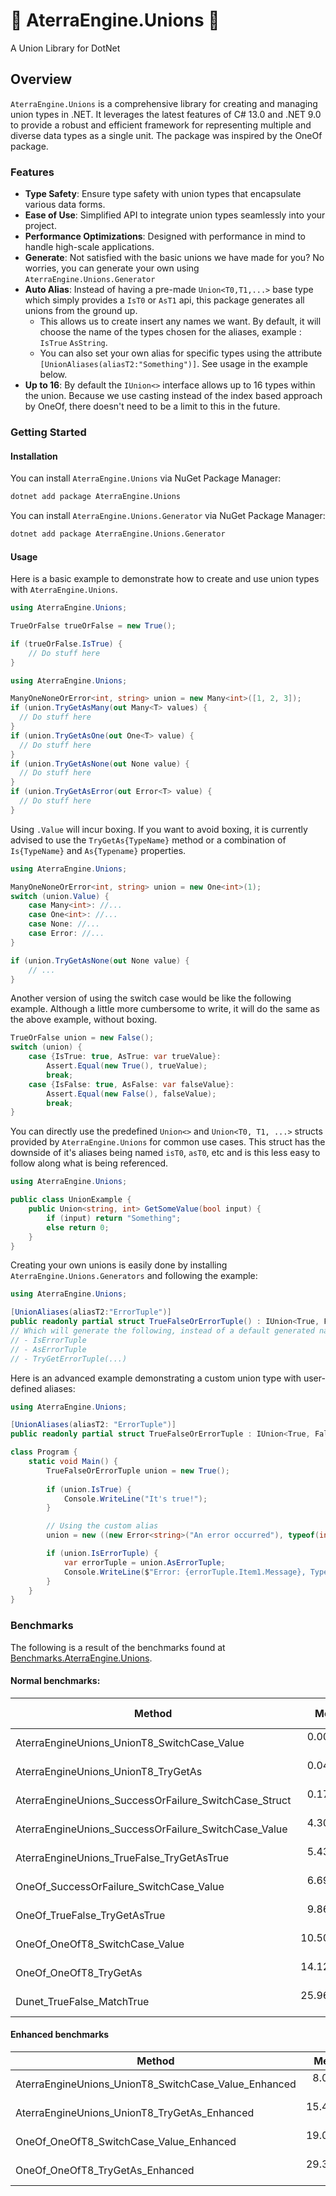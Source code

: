 # 🔗 AterraEngine.Unions 🔗
A Union Library for DotNet

## Overview

`AterraEngine.Unions` is a comprehensive library for creating and managing union types in .NET.
It leverages the latest features of C# 13.0 and .NET 9.0 to provide a robust and efficient framework for representing multiple and diverse data types as a single unit.
The package was inspired by the OneOf package.

### Features

- **Type Safety**: Ensure type safety with union types that encapsulate various data forms.
- **Ease of Use**: Simplified API to integrate union types seamlessly into your project.
- **Performance Optimizations**: Designed with performance in mind to handle high-scale applications.
- **Generate**: Not satisfied with the basic unions we have made for you? No worries, you can generate your own using `AterraEngine.Unions.Generator`
- **Auto Alias**: Instead of having a pre-made `Union<T0,T1,...>` base type which simply provides a `IsT0` or `AsT1` api, this package generates all unions from the ground up. 
  - This allows us to create insert any names we want. By default, it will choose the name of the types chosen for the aliases, example : `IsTrue` `AsString`.
  - You can also set your own alias for specific types using the attribute `[UnionAliases(aliasT2:"Something")]`. See usage in the example below.
- **Up to 16**: By default the `IUnion<>` interface allows up to 16 types within the union. Because we use casting instead of the index based approach by OneOf, there doesn't need to be a limit to this in the future.

### Getting Started

#### Installation

You can install `AterraEngine.Unions` via NuGet Package Manager:
```bash
dotnet add package AterraEngine.Unions
```

You can install `AterraEngine.Unions.Generator` via NuGet Package Manager:
```bash
dotnet add package AterraEngine.Unions.Generator
```

#### Usage

Here is a basic example to demonstrate how to create and use union types with `AterraEngine.Unions`.

```csharp
using AterraEngine.Unions;

TrueOrFalse trueOrFalse = new True();

if (trueOrFalse.IsTrue) {    
    // Do stuff here
}
```

```csharp
using AterraEngine.Unions;

ManyOneNoneOrError<int, string> union = new Many<int>([1, 2, 3]);
if (union.TryGetAsMany(out Many<T> values) {
  // Do stuff here
}
if (union.TryGetAsOne(out One<T> value) {
  // Do stuff here
}
if (union.TryGetAsNone(out None value) {
  // Do stuff here
}
if (union.TryGetAsError(out Error<T> value) {
  // Do stuff here
}
```

Using `.Value` will incur boxing. If you want to avoid boxing, it is currently advised to use the `TryGetAs{TypeName}` method or a combination of `Is{TypeName}` and `As{Typename}` properties.
```csharp
using AterraEngine.Unions;

ManyOneNoneOrError<int, string> union = new One<int>(1);
switch (union.Value) {
    case Many<int>: //...
    case One<int>: //...
    case None: //...
    case Error: //...
}

if (union.TryGetAsNone(out None value) {
    // ...        
}
```
Another version of using the switch case would be like the following example.
Although a little more cumbersome to write, it will do the same as the above example, without boxing.
```csharp
TrueOrFalse union = new False();
switch (union) {
    case {IsTrue: true, AsTrue: var trueValue}: 
        Assert.Equal(new True(), trueValue);
        break;
    case {IsFalse: true, AsFalse: var falseValue}: 
        Assert.Equal(new False(), falseValue);
        break;
}
```

You can directly use the predefined `Union<>` and `Union<T0, T1, ...>` structs provided by `AterraEngine.Unions` for common use cases.
This struct has the downside of it's aliases being named `isT0`, `asT0`, etc and is this less easy to follow along what is being referenced.
```csharp
using AterraEngine.Unions;

public class UnionExample {
    public Union<string, int> GetSomeValue(bool input) {
        if (input) return "Something";
        else return 0;
    }
}
```

Creating your own unions is easily done by installing `AterraEngine.Unions.Generators` and following the example:

```csharp
using AterraEngine.Unions;

[UnionAliases(aliasT2:"ErrorTuple")]
public readonly partial struct TrueFalseOrErrorTuple() : IUnion<True, False, (Error<string>, Type)>;
// Which will generate the following, instead of a default generated name for the 3rd type in the union.
// - IsErrorTuple
// - AsErrorTuple
// - TryGetErrorTuple(...)
```

Here is an advanced example demonstrating a custom union type with user-defined aliases:

```csharp
using AterraEngine.Unions;

[UnionAliases(aliasT2: "ErrorTuple")]
public readonly partial struct TrueFalseOrErrorTuple : IUnion<True, False, (Error<string>, Type)>;

class Program {
    static void Main() {
        TrueFalseOrErrorTuple union = new True();
        
        if (union.IsTrue) {
            Console.WriteLine("It's true!");
        }

        // Using the custom alias
        union = new ((new Error<string>("An error occurred"), typeof(int)));

        if (union.IsErrorTuple) {
            var errorTuple = union.AsErrorTuple;
            Console.WriteLine($"Error: {errorTuple.Item1.Message}, Type: {errorTuple.Item2}");
        }
    }
}
```

### Benchmarks
The following is a result of the benchmarks found at [Benchmarks.AterraEngine.Unions](tests/Benchmarks.AterraEngine.Unions).

#### Normal benchmarks:
| Method                                                |       Mean |     Error |    StdDev |     Median | Ratio | RatioSD |   Gen0 | Allocated | Alloc Ratio |
|-------------------------------------------------------|-----------:|----------:|----------:|-----------:|------:|--------:|-------:|----------:|------------:|
| AterraEngineUnions_UnionT8_SwitchCase_Value           |  0.0084 ns | 0.0130 ns | 0.0109 ns |  0.0035 ns | 0.002 |    0.00 |      - |         - |          NA |
| AterraEngineUnions_UnionT8_TryGetAs                   |  0.0498 ns | 0.0429 ns | 0.0401 ns |  0.0512 ns | 0.009 |    0.01 |      - |         - |          NA |
| AterraEngineUnions_SuccessOrFailure_SwitchCase_Struct |  0.1706 ns | 0.0034 ns | 0.0030 ns |  0.1711 ns | 0.031 |    0.00 |      - |         - |          NA |
| AterraEngineUnions_SuccessOrFailure_SwitchCase_Value  |  4.3034 ns | 0.0903 ns | 0.0845 ns |  4.3041 ns | 0.791 |    0.02 | 0.0014 |      24 B |          NA |
| AterraEngineUnions_TrueFalse_TryGetAsTrue             |  5.4398 ns | 0.0168 ns | 0.0157 ns |  5.4353 ns | 1.000 |    0.00 |      - |         - |          NA |
| OneOf_SuccessOrFailure_SwitchCase_Value               |  6.6901 ns | 0.1500 ns | 0.1403 ns |  6.6654 ns | 1.230 |    0.03 | 0.0014 |      24 B |          NA |
| OneOf_TrueFalse_TryGetAsTrue                          |  9.8679 ns | 0.2493 ns | 0.5779 ns |  9.7943 ns | 1.814 |    0.11 | 0.0038 |      64 B |          NA |
| OneOf_OneOfT8_SwitchCase_Value                        | 10.5042 ns | 0.2584 ns | 0.2291 ns | 10.4647 ns | 1.931 |    0.04 | 0.0038 |      64 B |          NA |
| OneOf_OneOfT8_TryGetAs                                | 14.1214 ns | 0.1989 ns | 0.1860 ns | 14.0284 ns | 2.596 |    0.03 | 0.0038 |      64 B |          NA |
| Dunet_TrueFalse_MatchTrue                             | 25.9659 ns | 0.5343 ns | 0.4998 ns | 25.9803 ns | 4.773 |    0.09 | 0.0105 |     176 B |          NA |

#### Enhanced benchmarks
| Method                                               |      Mean |     Error |    StdDev |   Gen0 | Allocated |
|------------------------------------------------------|----------:|----------:|----------:|-------:|----------:|
| AterraEngineUnions_UnionT8_SwitchCase_Value_Enhanced |  8.013 ns | 0.0674 ns | 0.0563 ns |      - |         - |
| AterraEngineUnions_UnionT8_TryGetAs_Enhanced         | 15.455 ns | 0.2575 ns | 0.2529 ns |      - |         - |
| OneOf_OneOfT8_SwitchCase_Value_Enhanced              | 19.011 ns | 0.2416 ns | 0.2260 ns | 0.0038 |      64 B |
| OneOf_OneOfT8_TryGetAs_Enhanced                      | 29.328 ns | 0.2134 ns | 0.1996 ns | 0.0038 |      64 B |
